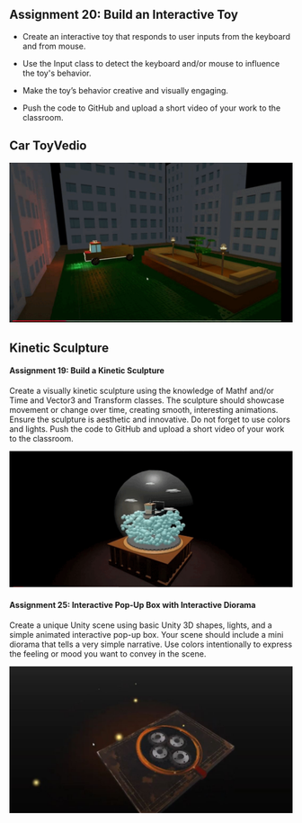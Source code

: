  ## Assignment 20: Build an Interactive Toy
- Create an interactive toy that responds to user inputs from the keyboard and from mouse.
- Use the Input class to detect the keyboard and/or mouse to influence the toy's behavior.
- Make the toy’s behavior creative and visually engaging.

- Push the code to GitHub and upload a short video of your work to the classroom.


## Car ToyVedio 

[![](IMG/Capture1.gif)](https://youtu.be/JMWvb9eYjOw)


## Kinetic Sculpture

#### Assignment 19: Build a Kinetic Sculpture
Create a visually kinetic sculpture using the knowledge of Mathf and/or Time and Vector3 and
Transform classes. The sculpture should showcase movement or change over time, creating
smooth, interesting animations. Ensure the sculpture is aesthetic and innovative. Do not forget
to use colors and lights.
Push the code to GitHub and upload a short video of your work to the classroom.

[![](IMG/Capture2.gif)](https://youtu.be/Fo8O1e7wBrI)



#### Assignment 25: Interactive Pop-Up Box with Interactive Diorama
Create a unique Unity scene using basic Unity 3D shapes, lights, and a simple animated
interactive pop-up box. Your scene should include a mini diorama that tells a very simple
narrative. Use colors intentionally to express the feeling or mood you want to convey in the
scene.

[![](IMG/Assigment25.JPG)](https://youtu.be/mwO3kxo0QFw)
